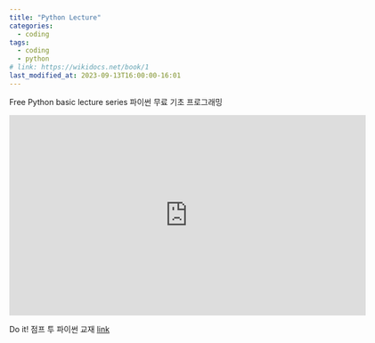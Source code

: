```yaml
---
title: "Python Lecture"
categories:
  - coding
tags:
  - coding
  - python
# link: https://wikidocs.net/book/1
last_modified_at: 2023-09-13T16:00:00-16:01
---
```

Free Python basic lecture series
파이썬 무료 기초 프로그래밍 

<iframe width="640" height="360" src="https://www.youtube.com/embed/videoseries?si=kQWPXeUocenOAIL6&amp;list=PLU9-uwewPMe05-khW3YcDEaHMk_qA-7lI" frameborder="0" allowfullscreen></iframe>


Do it! 점프 투 파이썬 교재 [link](https://wikidocs.net/book/1)